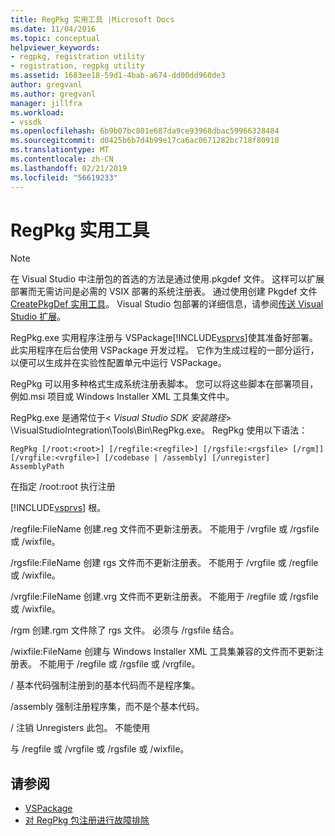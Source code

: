 ```yaml
---
title: RegPkg 实用工具 |Microsoft Docs
ms.date: 11/04/2016
ms.topic: conceptual
helpviewer_keywords:
- regpkg, registration utility
- registration, regpkg utility
ms.assetid: 1683ee18-59d1-4bab-a674-dd00dd960de3
author: gregvanl
ms.author: gregvanl
manager: jillfra
ms.workload:
- vssdk
ms.openlocfilehash: 6b9b07bc801e687da9ce93968dbac59966328484
ms.sourcegitcommit: d0425b6b7d4b99e17ca6ac0671282bc718f80910
ms.translationtype: MT
ms.contentlocale: zh-CN
ms.lasthandoff: 02/21/2019
ms.locfileid: "56619233"
---
```

# <a name="regpkg-utility"></a>RegPkg 实用工具
> [!NOTE]
>  在 Visual Studio 中注册包的首选的方法是通过使用.pkgdef 文件。 这样可以扩展部署而无需访问是必需的 VSIX 部署的系统注册表。 通过使用创建 Pkgdef 文件[CreatePkgDef 实用工具](../../extensibility/internals/createpkgdef-utility.md)。 Visual Studio 包部署的详细信息，请参阅[传送 Visual Studio 扩展](../../extensibility/shipping-visual-studio-extensions.md)。

 RegPkg.exe 实用程序注册与 VSPackage[!INCLUDE[vsprvs](../../code-quality/includes/vsprvs_md.md)]使其准备好部署。 此实用程序在后台使用 VSPackage 开发过程。 它作为生成过程的一部分运行，以便可以生成并在实验性配置单元中运行 VSPackage。

 RegPkg 可以用多种格式生成系统注册表脚本。 您可以将这些脚本在部署项目，例如.msi 项目或 Windows Installer XML 工具集文件中。

 RegPkg.exe 是通常位于\< *Visual Studio SDK 安装路径*> \VisualStudioIntegration\Tools\Bin\RegPkg.exe。 RegPkg 使用以下语法：

```
RegPkg [/root:<root>] [/regfile:<regfile>] [/rgsfile:<rgsfile> [/rgm]] [/vrgfile:<vrgfile>] [/codebase | /assembly] [/unregister] AssemblyPath
```

 在指定 /root:root 执行注册

 [!INCLUDE[vsprvs](../../code-quality/includes/vsprvs_md.md)] 根。

 /regfile:FileName 创建.reg 文件而不更新注册表。  不能用于 /vrgfile 或 /rgsfile 或 /wixfile。

 /rgsfile:FileName 创建 rgs 文件而不更新注册表。  不能用于 /vrgfile 或 /regfile 或 /wixfile。

 /vrgfile:FileName 创建.vrg 文件而不更新注册表。  不能用于 /regfile 或 /rgsfile 或 /wixfile。

 /rgm 创建.rgm 文件除了 rgs 文件。  必须与 /rgsfile 结合。

 /wixfile:FileName 创建与 Windows Installer XML 工具集兼容的文件而不更新注册表。  不能用于 /regfile 或 /rgsfile 或 /vrgfile。

 / 基本代码强制注册到的基本代码而不是程序集。

 /assembly 强制注册程序集，而不是个基本代码。

 / 注销 Unregisters 此包。  不能使用

 与 /regfile 或 /vrgfile 或 /rgsfile 或 /wixfile。

## <a name="see-also"></a>请参阅
- [VSPackage](../../extensibility/internals/vspackages.md)
- [对 RegPkg 包注册进行故障排除](../../extensibility/internals/troubleshooting-regpkg-package-registration.md)
